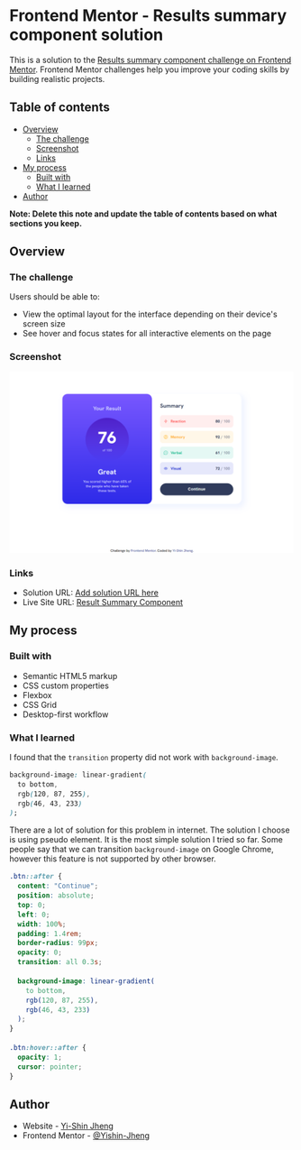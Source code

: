 # Frontend Mentor - Results summary component solution

This is a solution to the [Results summary component challenge on Frontend Mentor](https://www.frontendmentor.io/challenges/results-summary-component-CE_K6s0maV). Frontend Mentor challenges help you improve your coding skills by building realistic projects.

## Table of contents

- [Overview](#overview)
  - [The challenge](#the-challenge)
  - [Screenshot](#screenshot)
  - [Links](#links)
- [My process](#my-process)
  - [Built with](#built-with)
  - [What I learned](#what-i-learned)
- [Author](#author)

**Note: Delete this note and update the table of contents based on what sections you keep.**

## Overview

### The challenge

Users should be able to:

- View the optimal layout for the interface depending on their device's screen size
- See hover and focus states for all interactive elements on the page

### Screenshot

![](./images/screenshot.png)

### Links

- Solution URL: [Add solution URL here](https://your-solution-url.com)
- Live Site URL: [Result Summary Component](https://results-summary-comp-yishin.netlify.app/)

## My process

### Built with

- Semantic HTML5 markup
- CSS custom properties
- Flexbox
- CSS Grid
- Desktop-first workflow

### What I learned

I found that the `transition` property did not work with `background-image`.

```css
background-image: linear-gradient(
  to bottom,
  rgb(120, 87, 255),
  rgb(46, 43, 233)
);
```

There are a lot of solution for this problem in internet. The solution I choose is using pseudo element. It is the most simple solution I tried so far. Some people say that we can transition `background-image` on Google Chrome, however this feature is not supported by other browser.

```css
.btn::after {
  content: "Continue";
  position: absolute;
  top: 0;
  left: 0;
  width: 100%;
  padding: 1.4rem;
  border-radius: 99px;
  opacity: 0;
  transition: all 0.3s;

  background-image: linear-gradient(
    to bottom,
    rgb(120, 87, 255),
    rgb(46, 43, 233)
  );
}

.btn:hover::after {
  opacity: 1;
  cursor: pointer;
}
```

## Author

- Website - [Yi-Shin Jheng](https://github.com/Yishin-Jheng)
- Frontend Mentor - [@Yishin-Jheng](https://www.frontendmentor.io/profile/Yishin-Jheng)
